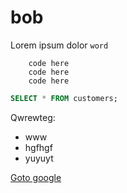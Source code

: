 # bob

Lorem ipsum dolor `word`

		code here
		code here 
		code here

```sql
SELECT * FROM customers;
```

Qwrewteg:
- www
- hgfhgf
- yuyuyt

[Goto google](#bob)
